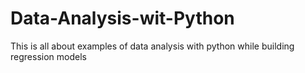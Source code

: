 # Data-Analysis-wit-Python
This is all about examples of data analysis with python while building regression models
